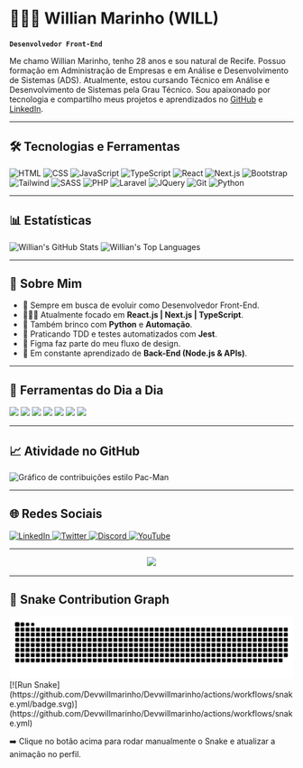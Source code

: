 # 👨🏻‍💻 Willian Marinho (WILL)

**`Desenvolvedor Front-End`**

Me chamo Willian Marinho, tenho 28 anos e sou natural de Recife. Possuo formação em Administração de Empresas e em Análise e Desenvolvimento de Sistemas (ADS). Atualmente, estou cursando Técnico em Análise e Desenvolvimento de Sistemas pela Grau Técnico. Sou apaixonado por tecnologia e compartilho meus projetos e aprendizados no [GitHub](https://github.com/Devwillmarinho) e [LinkedIn](https://www.linkedin.com/in/willian-marinho-492811162).

---

## 🛠️ Tecnologias e Ferramentas

<div>
  <img alt="HTML" title="HTML" width="30px" src="https://cdn.jsdelivr.net/gh/devicons/devicon@latest/icons/html5/html5-original.svg" />
  <img alt="CSS" title="CSS" width="30px" src="https://cdn.jsdelivr.net/gh/devicons/devicon@latest/icons/css3/css3-original.svg" />
  <img alt="JavaScript" title="JavaScript" width="30px" src="https://cdn.jsdelivr.net/gh/devicons/devicon@latest/icons/javascript/javascript-original.svg" />
  <img alt="TypeScript" title="TypeScript" width="30px" src="https://cdn.jsdelivr.net/gh/devicons/devicon@latest/icons/typescript/typescript-original.svg" />
  <img alt="React" title="React" width="30px" src="https://cdn.jsdelivr.net/gh/devicons/devicon@latest/icons/react/react-original.svg" />
  <img alt="Next.js" title="Next.js" width="30px" src="https://cdn.jsdelivr.net/gh/devicons/devicon@latest/icons/nextjs/nextjs-original.svg" />
  <img alt="Bootstrap" title="Bootstrap" width="30px" src="https://cdn.jsdelivr.net/gh/devicons/devicon@latest/icons/bootstrap/bootstrap-original.svg" />
  <img alt="Tailwind" title="Tailwind" width="30px" src="https://cdn.jsdelivr.net/gh/devicons/devicon@latest/icons/tailwindcss/tailwindcss-original.svg" />
  <img alt="SASS" title="SASS" width="30px" src="https://cdn.jsdelivr.net/gh/devicons/devicon@latest/icons/sass/sass-original.svg" />
  <img alt="PHP" title="PHP" width="30px" src="https://cdn.jsdelivr.net/gh/devicons/devicon@latest/icons/php/php-original.svg" />
  <img alt="Laravel" title="Laravel" width="30px" src="https://cdn.jsdelivr.net/gh/devicons/devicon@latest/icons/laravel/laravel-original.svg" />
  <img alt="JQuery" title="JQuery" width="30px" src="https://cdn.jsdelivr.net/gh/devicons/devicon@latest/icons/jquery/jquery-original.svg" />
  <img alt="Git" title="Git" width="30px" src="https://cdn.jsdelivr.net/gh/devicons/devicon@latest/icons/git/git-original.svg" />
  <img alt="Python" title="Python" width="30px" src="https://cdn.jsdelivr.net/gh/devicons/devicon@latest/icons/python/python-original.svg" />
</div>

---

## 📊 Estatísticas

<div>
  <img alt="Willian's GitHub Stats" height="180em" src="https://github-readme-stats.vercel.app/api?username=Devwillmarinho&show_icons=true&theme=tokyonight&locale=pt-br&include_all_commits=true" />
  <img alt="Willian's Top Languages" height="180em" src="https://github-readme-stats.vercel.app/api/top-langs/?username=Devwillmarinho&theme=tokyonight&layout=compact&custom_title=Linguagens" />
</div>

---

## 🎯 Sobre Mim

- 🚀 Sempre em busca de evoluir como Desenvolvedor Front-End.
- 👨🏻‍💻 Atualmente focado em **React.js | Next.js | TypeScript**.
- 🐍 Também brinco com **Python** e **Automação**.
- 🧪 Praticando TDD e testes automatizados com **Jest**.
- 🎨 Figma faz parte do meu fluxo de design.
- 🌱 Em constante aprendizado de **Back-End (Node.js & APIs)**.

---

## 🧰 Ferramentas do Dia a Dia

<div>
  <img src="https://cdn.jsdelivr.net/gh/devicons/devicon/icons/javascript/javascript-original.svg" height="40" />
  <img src="https://cdn.jsdelivr.net/gh/devicons/devicon/icons/typescript/typescript-original.svg" height="40" />
  <img src="https://cdn.jsdelivr.net/gh/devicons/devicon/icons/react/react-original.svg" height="40" />
  <img src="https://cdn.jsdelivr.net/gh/devicons/devicon/icons/jest/jest-plain.svg" height="40" />
  <img src="https://cdn.jsdelivr.net/gh/devicons/devicon/icons/figma/figma-original.svg" height="40" />
  <img src="https://cdn.jsdelivr.net/gh/devicons/devicon/icons/git/git-original.svg" height="40" />
  <img src="https://cdn.jsdelivr.net/gh/devicons/devicon/icons/googlecloud/googlecloud-original.svg" height="40" />
</div>

---

## 📈 Atividade no GitHub

<picture>
  <source media="(prefers-color-scheme: dark)" srcset="https://raw.githubusercontent.com/devwillmarinho/devwillmarinho/main/output/pacman-contribution-graph-dark.svg">
  <source media="(prefers-color-scheme: light)" srcset="https://raw.githubusercontent.com/devwillmarinho/devwillmarinho/main/output/pacman-contribution-graph.svg">
  <img alt="Gráfico de contribuições estilo Pac-Man" src="https://raw.githubusercontent.com/devwillmarinho/devwillmarinho/main/output/pacman-contribution-graph.svg">
</picture>

---

## 🌐 Redes Sociais

<div>
  <a href="https://www.linkedin.com/in/willian-marinho-492811162" target="_blank">
    <img src="https://raw.githubusercontent.com/maurodesouza/profile-readme-generator/master/src/assets/icons/social/linkedin/default.svg" width="52" height="40" alt="LinkedIn" />
  </a>
  <a href="https://twitter.com/WillMarinho97" target="_blank">
    <img src="https://raw.githubusercontent.com/maurodesouza/profile-readme-generator/master/src/assets/icons/social/twitter/default.svg" width="52" height="40" alt="Twitter" />
  </a>
  <a href="https://discord.gg/" target="_blank">
    <img src="https://raw.githubusercontent.com/maurodesouza/profile-readme-generator/master/src/assets/icons/social/discord/default.svg" width="52" height="40" alt="Discord" />
  </a>
  <a href="https://www.youtube.com/@SeuCanal" target="_blank">
    <img src="https://raw.githubusercontent.com/maurodesouza/profile-readme-generator/master/src/assets/icons/social/youtube/default.svg" width="52" height="40" alt="YouTube" />
  </a>
</div>

---

<div align="center">
  <img src="https://visitor-badge.laobi.icu/badge?page_id=Devwillmarinho.Devwillmarinho" />
</div>

---

## 🐍 Snake Contribution Graph
<img src="https://raw.githubusercontent.com/devwillmarinho/devwillmarinho/main/output/snake.svg" alt="Snake animation" />
[![Run Snake](https://github.com/Devwillmarinho/Devwillmarinho/actions/workflows/snake.yml/badge.svg)](https://github.com/Devwillmarinho/Devwillmarinho/actions/workflows/snake.yml)

➡️ Clique no botão acima para rodar manualmente o Snake e atualizar a animação no perfil.
